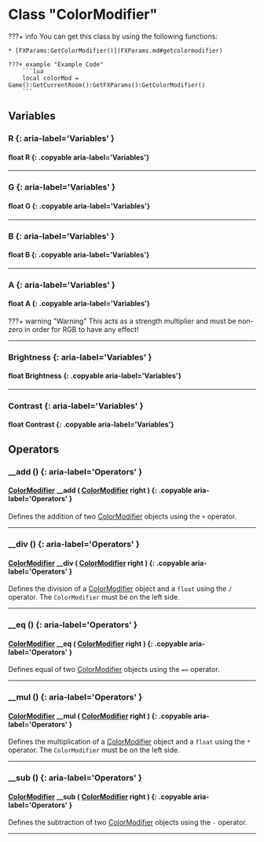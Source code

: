 # Class "ColorModifier"

???+ info
    You can get this class by using the following functions:

    * [FXParams:GetColorModifier()](FXParams.md#getcolormodifier)

    ???+ example "Example Code"
        ```lua
        local colorMod = Game():GetCurrentRoom():GetFXParams():GetColorModifier()
        ```

## Variables
### R {: aria-label='Variables' }
#### float R {: .copyable aria-label='Variables'}


___
### G {: aria-label='Variables' }
#### float G {: .copyable aria-label='Variables'}

___
### B {: aria-label='Variables' }
#### float B {: .copyable aria-label='Variables'}

___
### A {: aria-label='Variables' }
#### float A {: .copyable aria-label='Variables'}
???+ warning "Warning"
    This acts as a strength multiplier and must be non-zero in order for RGB to have any effect!
___
### Brightness {: aria-label='Variables' }
#### float Brightness {: .copyable aria-label='Variables'}

___
### Contrast {: aria-label='Variables' }
#### float Contrast {: .copyable aria-label='Variables'}

## Operators
### __add () {: aria-label='Operators' }
#### [ColorModifier](ColorModifier.md) __add ( [ColorModifier](ColorModifier.md) right ) {: .copyable aria-label='Operators' }

Defines the addition of two [ColorModifier](ColorModifier.md) objects using the `+` operator.
___
### __div () {: aria-label='Operators' }
#### [ColorModifier](ColorModifier.md) __div ( [ColorModifier](ColorModifier.md) right ) {: .copyable aria-label='Operators' }

Defines the division of a [ColorModifier](ColorModifier.md) object and a `float` using the `/` operator. The `ColorModifier` must be on the left side.
___
### __eq () {: aria-label='Operators' }
#### [ColorModifier](ColorModifier.md) __eq ( [ColorModifier](ColorModifier.md) right ) {: .copyable aria-label='Operators' }

Defines equal of two [ColorModifier](ColorModifier.md) objects using the `==` operator.
___
### __mul () {: aria-label='Operators' }
#### [ColorModifier](ColorModifier.md) __mul ( [ColorModifier](ColorModifier.md) right ) {: .copyable aria-label='Operators' }

Defines the multiplication of a [ColorModifier](ColorModifier.md) object and a `float` using the `*` operator. The `ColorModifier` must be on the left side.
___
### __sub () {: aria-label='Operators' }
#### [ColorModifier](ColorModifier.md) __sub ( [ColorModifier](ColorModifier.md) right ) {: .copyable aria-label='Operators' }

Defines the subtraction of two [ColorModifier](ColorModifier.md) objects using the `-` operator.
___
